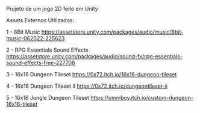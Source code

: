 Projeto de um jogo 2D feito em Unity

Assets Externos Utilizados:

1 - 8Bit Music
https://assetstore.unity.com/packages/audio/music/8bit-music-062022-225623

2 - RPG Essentials Sound Effects
https://assetstore.unity.com/packages/audio/sound-fx/rpg-essentials-sound-effects-free-227708

3 - 16x16 Dungeon Tileset
https://0x72.itch.io/16x16-dungeon-tileset

4 - 16x16 Dungeon Tileset II
https://0x72.itch.io/dungeontileset-ii

5 - 16x16 Jungle Dungeon Tileset
https://omniboy.itch.io/custom-dungeon-16x16-tileset
